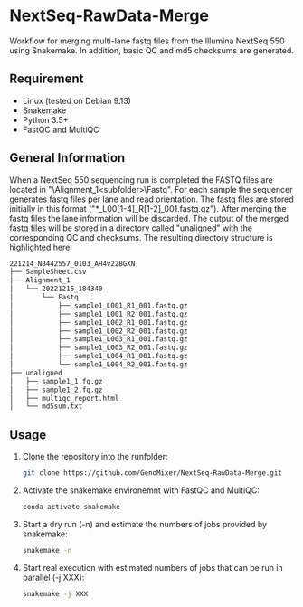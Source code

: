 # NextSeq-RawData-Merge
Workflow for merging multi-lane fastq files from the Illumina NextSeq 550 using Snakemake. In addition, basic QC and md5 checksums are generated.

## Requirement
- Linux (tested on Debian 9.13)
- Snakemake
- Python 3.5+ 
- FastQC and MultiQC

## General Information
When a NextSeq 550 sequencing run is completed the FASTQ files are located in "<run folder>\Alignment_1\<subfolder>\Fastq". For each sample the sequencer generates fastq files per lane and read orientation. The fastq files are stored initially in this format ("*_L00[1-4]_R[1-2]_001.fastq.gz"). After merging the fastq files the lane information will be discarded. The output of the merged fastq files will be stored in a directory called "unaligned" with the corresponding QC and checksums. The resulting directory structure is highlighted here:

```bash
221214_NB442557_0103_AH4v22BGXN
├── SampleSheet.csv
├── Alignment_1
│   └── 20221215_184340
│       └── Fastq
│           ├── sample1_L001_R1_001.fastq.gz
│           ├── sample1_L001_R2_001.fastq.gz
│           ├── sample1_L002_R1_001.fastq.gz
│           ├── sample1_L002_R2_001.fastq.gz
│           ├── sample1_L003_R1_001.fastq.gz
│           ├── sample1_L003_R2_001.fastq.gz
│           ├── sample1_L004_R1_001.fastq.gz
│           └── sample1_L004_R2_001.fastq.gz
├── unaligned
│   ├── sample1_1.fq.gz
│   ├── sample1_2.fq.gz
│   ├── multiqc_report.html
│   └── md5sum.txt
```

## Usage

1. Clone the repository into the runfolder:

    ```bash
    git clone https://github.com/GenoMixer/NextSeq-RawData-Merge.git
    ```

2. Activate the snakemake environemnt with FastQC and MultiQC:

    ```bash
    conda activate snakemake
    ```

3. Start a dry run (-n) and estimate the numbers of jobs provided by snakemake:

    ```bash
    snakemake -n
    ```

4. Start real execution with estimated numbers of jobs that can be run in parallel (-j XXX):

    ```bash
    snakemake -j XXX 
    ```
